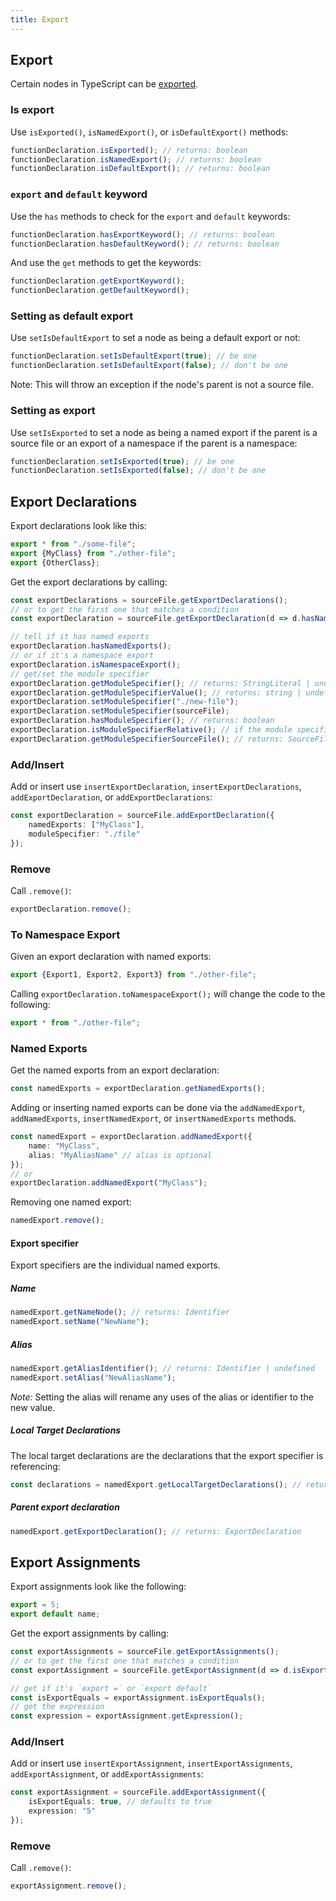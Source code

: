 ```yaml
---
title: Export
---
```


## Export

Certain nodes in TypeScript can be [exported](https://www.typescriptlang.org/docs/handbook/modules.html).

### Is export

Use `isExported()`, `isNamedExport()`, or `isDefaultExport()` methods:

```ts
functionDeclaration.isExported(); // returns: boolean
functionDeclaration.isNamedExport(); // returns: boolean
functionDeclaration.isDefaultExport(); // returns: boolean
```

### `export` and `default` keyword

Use the `has` methods to check for the `export` and `default` keywords:

```ts
functionDeclaration.hasExportKeyword(); // returns: boolean
functionDeclaration.hasDefaultKeyword(); // returns: boolean
```

And use the `get` methods to get the keywords:

```ts
functionDeclaration.getExportKeyword();
functionDeclaration.getDefaultKeyword();
```

### Setting as default export

Use `setIsDefaultExport` to set a node as being a default export or not:

```ts
functionDeclaration.setIsDefaultExport(true); // be one
functionDeclaration.setIsDefaultExport(false); // don't be one
```

Note: This will throw an exception if the node's parent is not a source file.

### Setting as export

Use `setIsExported` to set a node as being a named export if the parent is a source file or an export of a namespace if the parent is a namespace:

```ts
functionDeclaration.setIsExported(true); // be one
functionDeclaration.setIsExported(false); // don't be one
```

## Export Declarations

Export declarations look like this:

```ts setup: class OtherClass {}
export * from "./some-file";
export {MyClass} from "./other-file";
export {OtherClass};
```

Get the export declarations by calling:

```ts
const exportDeclarations = sourceFile.getExportDeclarations();
// or to get the first one that matches a condition
const exportDeclaration = sourceFile.getExportDeclaration(d => d.hasNamedExports());

// tell if it has named exports
exportDeclaration.hasNamedExports();
// or if it's a namespace export
exportDeclaration.isNamespaceExport();
// get/set the module specifier
exportDeclaration.getModuleSpecifier(); // returns: StringLiteral | undefined
exportDeclaration.getModuleSpecifierValue(); // returns: string | undefined
exportDeclaration.setModuleSpecifier("./new-file");
exportDeclaration.setModuleSpecifier(sourceFile);
exportDeclaration.hasModuleSpecifier(); // returns: boolean
exportDeclaration.isModuleSpecifierRelative(); // if the module specifier starts with ./ or ../
exportDeclaration.getModuleSpecifierSourceFile(); // returns: SourceFile | undefined
```

### Add/Insert

Add or insert use `insertExportDeclaration`, `insertExportDeclarations`, `addExportDeclaration`, or `addExportDeclarations`:

```ts
const exportDeclaration = sourceFile.addExportDeclaration({
    namedExports: ["MyClass"],
    moduleSpecifier: "./file"
});
```

### Remove

Call `.remove()`:

```ts
exportDeclaration.remove();
```

### To Namespace Export

Given an export declaration with named exports:

```ts
export {Export1, Export2, Export3} from "./other-file";
```

Calling `exportDeclaration.toNamespaceExport();` will change the code to the following:

```ts
export * from "./other-file";
```

### Named Exports

Get the named exports from an export declaration:

```ts
const namedExports = exportDeclaration.getNamedExports();
```

Adding or inserting named exports can be done via the `addNamedExport`, `addNamedExports`, `insertNamedExport`, or `insertNamedExports` methods.

```ts
const namedExport = exportDeclaration.addNamedExport({
    name: "MyClass",
    alias: "MyAliasName" // alias is optional
});
// or
exportDeclaration.addNamedExport("MyClass");
```

Removing one named export:

```ts
namedExport.remove();
```

#### Export specifier

Export specifiers are the individual named exports.

##### Name

```ts
namedExport.getNameNode(); // returns: Identifier
namedExport.setName("NewName");
```

##### Alias

```ts
namedExport.getAliasIdentifier(); // returns: Identifier | undefined
namedExport.setAlias("NewAliasName");
```

_Note:_ Setting the alias will rename any uses of the alias or identifier to the new value.

##### Local Target Declarations

The local target declarations are the declarations that the export specifier is referencing:

```ts
const declarations = namedExport.getLocalTargetDeclarations(); // returns: Node[]
```

##### Parent export declaration

```ts
namedExport.getExportDeclaration(); // returns: ExportDeclaration
```

## Export Assignments

Export assignments look like the following:

```ts setup: let name: string;
export = 5;
export default name;
```

Get the export assignments by calling:

```ts
const exportAssignments = sourceFile.getExportAssignments();
// or to get the first one that matches a condition
const exportAssignment = sourceFile.getExportAssignment(d => d.isExportEquals());

// get if it's `export =` or `export default`
const isExportEquals = exportAssignment.isExportEquals();
// get the expression
const expression = exportAssignment.getExpression();
```

### Add/Insert

Add or insert use `insertExportAssignment`, `insertExportAssignments`, `addExportAssignment`, or `addExportAssignments`:

```ts
const exportAssignment = sourceFile.addExportAssignment({
    isExportEquals: true, // defaults to true
    expression: "5"
});
```

### Remove

Call `.remove()`:

```ts
exportAssignment.remove();
```
